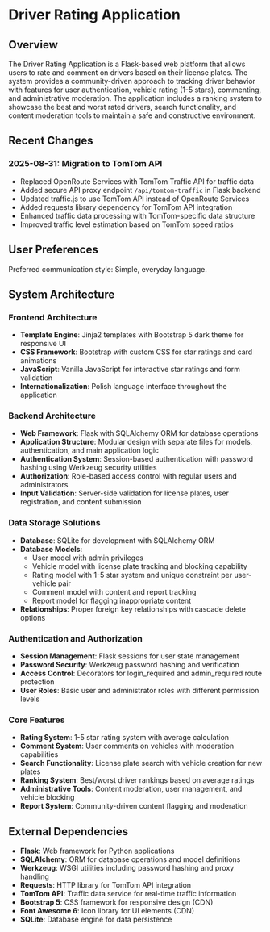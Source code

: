 # Driver Rating Application

## Overview

The Driver Rating Application is a Flask-based web platform that allows users to rate and comment on drivers based on their license plates. The system provides a community-driven approach to tracking driver behavior with features for user authentication, vehicle rating (1-5 stars), commenting, and administrative moderation. The application includes a ranking system to showcase the best and worst rated drivers, search functionality, and content moderation tools to maintain a safe and constructive environment.

## Recent Changes

### 2025-08-31: Migration to TomTom API
- Replaced OpenRoute Services with TomTom Traffic API for traffic data
- Added secure API proxy endpoint `/api/tomtom-traffic` in Flask backend
- Updated traffic.js to use TomTom API instead of OpenRoute Services
- Added requests library dependency for TomTom API integration
- Enhanced traffic data processing with TomTom-specific data structure
- Improved traffic level estimation based on TomTom speed ratios

## User Preferences

Preferred communication style: Simple, everyday language.

## System Architecture

### Frontend Architecture
- **Template Engine**: Jinja2 templates with Bootstrap 5 dark theme for responsive UI
- **CSS Framework**: Bootstrap with custom CSS for star ratings and card animations
- **JavaScript**: Vanilla JavaScript for interactive star ratings and form validation
- **Internationalization**: Polish language interface throughout the application

### Backend Architecture
- **Web Framework**: Flask with SQLAlchemy ORM for database operations
- **Application Structure**: Modular design with separate files for models, authentication, and main application logic
- **Authentication System**: Session-based authentication with password hashing using Werkzeug security utilities
- **Authorization**: Role-based access control with regular users and administrators
- **Input Validation**: Server-side validation for license plates, user registration, and content submission

### Data Storage Solutions
- **Database**: SQLite for development with SQLAlchemy ORM
- **Database Models**: 
  - User model with admin privileges
  - Vehicle model with license plate tracking and blocking capability
  - Rating model with 1-5 star system and unique constraint per user-vehicle pair
  - Comment model with content and report tracking
  - Report model for flagging inappropriate content
- **Relationships**: Proper foreign key relationships with cascade delete options

### Authentication and Authorization
- **Session Management**: Flask sessions for user state management
- **Password Security**: Werkzeug password hashing and verification
- **Access Control**: Decorators for login_required and admin_required route protection
- **User Roles**: Basic user and administrator roles with different permission levels

### Core Features
- **Rating System**: 1-5 star rating system with average calculation
- **Comment System**: User comments on vehicles with moderation capabilities
- **Search Functionality**: License plate search with vehicle creation for new plates
- **Ranking System**: Best/worst driver rankings based on average ratings
- **Administrative Tools**: Content moderation, user management, and vehicle blocking
- **Report System**: Community-driven content flagging and moderation

## External Dependencies

- **Flask**: Web framework for Python applications
- **SQLAlchemy**: ORM for database operations and model definitions
- **Werkzeug**: WSGI utilities including password hashing and proxy handling
- **Requests**: HTTP library for TomTom API integration
- **TomTom API**: Traffic data service for real-time traffic information
- **Bootstrap 5**: CSS framework for responsive design (CDN)
- **Font Awesome 6**: Icon library for UI elements (CDN)
- **SQLite**: Database engine for data persistence